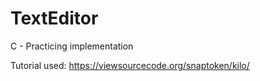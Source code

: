 # TextEditor

C - Practicing implementation

Tutorial used: https://viewsourcecode.org/snaptoken/kilo/
